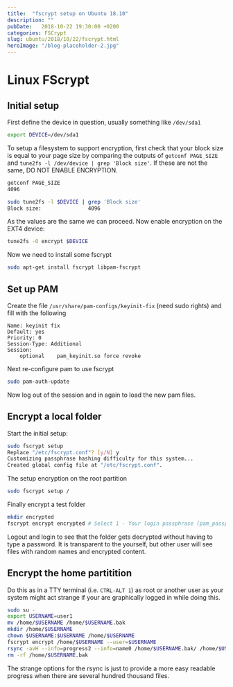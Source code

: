 ```yaml
---
title:  "fscrypt setup on Ubuntu 18.10"
description: ""
pubDate:   2018-10-22 19:30:00 +0200
categories: FSCrypt
slug: ubuntu/2018/10/22/fscrypt.html
heroImage: "/blog-placeholder-2.jpg"
---
```

# Linux FScrypt

## Initial setup

First define the device in question, usually something like `/dev/sda1`

``` bash
export DEVICE=/dev/sda1
```

To setup a filesystem to support encryption, first check that your block size is equal to your page size by comparing the outputs of `getconf PAGE_SIZE` and `tune2fs -l /dev/device | grep 'Block size'`. If these are not the same, DO NOT ENABLE ENCRYPTION.

``` bash
getconf PAGE_SIZE
4096
```

``` bash
sudo tune2fs -l $DEVICE | grep 'Block size'
Block size:               4096
```

As the values are the same we can proceed. Now enable encryption on the EXT4 device:

``` bash
tune2fs -O encrypt $DEVICE
```

Now we need to install some fscrypt

``` bash
sudo apt-get install fscrypt libpam-fscrypt
```

## Set up PAM

Create the file `/usr/share/pam-configs/keyinit-fix` (need sudo rights) and fill with the following

```text
Name: keyinit fix
Default: yes
Priority: 0
Session-Type: Additional
Session:
	optional	pam_keyinit.so force revoke
```

Next re-configure pam to use fscrypt

``` bash
sudo pam-auth-update
```

Now log out of the session and in again to load the new pam files.

## Encrypt a local folder

Start the initial setup:

``` bash
sudo fscrypt setup
Replace "/etc/fscrypt.conf"? [y/N] y
Customizing passphrase hashing difficulty for this system...
Created global config file at "/etc/fscrypt.conf".
```

The setup encryption on the root partition

``` bash
sudo fscrypt setup /
```

Finally encrypt a test folder

``` bash
mkdir encrypted
fscrypt encrypt encrypted # Select 1 - Your login passphrase (pam_passphrase)
```

Logout and login to see that the folder gets decrypted without having to type a password. It is transparent to the yourself, but other user will see files with random names and encrypted content. 

## Encrypt the home partitition

Do this as in a TTY terminal (i.e. `CTRL-ALT 1`) as root or another user as your system might act strange if your are graphically logged in while doing this. 

``` bash
sudo su -
export USERNAME=user1
mv /home/$USERNAME /home/$USERNAME.bak
mkdir /home/$USERNAME
chown $USERNAME:$USERNAME /home/$USERNAME
fscrypt encrypt /home/$USERNAME --user=$USERNAME
rsync -avH --info=progress2 --info=name0 /home/$USERNAME.bak/ /home/$USERNAME/
rm -rf /home/$USERNAME.bak
```

The strange options for the rsync is just to provide a more easy readable progress when there are several hundred thousand files. 
